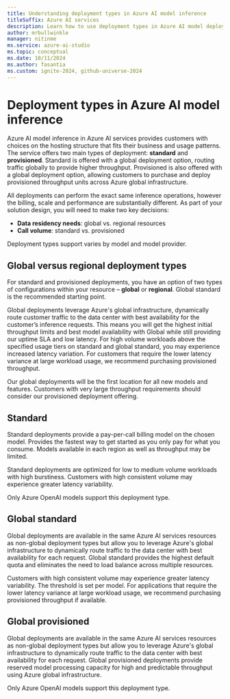 ```yaml
---
title: Understanding deployment types in Azure AI model inference
titleSuffix: Azure AI services
description: Learn how to use deployment types in Azure AI model deployments
author: mrbullwinkle
manager: nitinme
ms.service: azure-ai-studio
ms.topic: conceptual
ms.date: 10/11/2024
ms.author: fasantia
ms.custom: ignite-2024, github-universe-2024
---
```


# Deployment types in Azure AI model inference

Azure AI model inference in Azure AI services provides customers with choices on the hosting structure that fits their business and usage patterns. The service offers two main types of deployment: **standard** and **provisioned**. Standard is offered with a global deployment option, routing traffic globally to provide higher throughput. Provisioned is also offered with a global deployment option, allowing customers to purchase and deploy provisioned throughput units across Azure global infrastructure.

All deployments can perform the exact same inference operations, however the billing, scale and performance are substantially different. As part of your solution design, you will need to make two key decisions:

- **Data residency needs**: global vs. regional resources  
- **Call volume**: standard vs. provisioned

Deployment types support varies by model and model provider. 

## Global versus regional deployment types

For standard and provisioned deployments, you have an option of two types of configurations within your resource – **global** or **regional**. Global standard is the recommended starting point. 

Global deployments leverage Azure's global infrastructure, dynamically route customer traffic to the data center with best availability for the customer’s inference requests. This means you will get the highest initial throughput limits and best model availability with Global while still providing our uptime SLA and low latency. For high volume workloads above the specified usage tiers on standard and global standard, you may experience increased latency variation. For customers that require the lower latency variance at large workload usage, we recommend purchasing provisioned throughput.

Our global deployments will be the first location for all new models and features. Customers with very large throughput requirements should consider our provisioned deployment offering.

## Standard

Standard deployments provide a pay-per-call billing model on the chosen model. Provides the fastest way to get started as you only pay for what you consume. Models available in each region as well as throughput may be limited.  

Standard deployments are optimized for low to medium volume workloads with high burstiness. Customers with high consistent volume may experience greater latency variability.

Only Azure OpenAI models support this deployment type.

## Global standard

Global deployments are available in the same Azure AI services resources as non-global deployment types but allow you to leverage Azure's global infrastructure to dynamically route traffic to the data center with best availability for each request.  Global standard provides the highest default quota and eliminates the need to load balance across multiple resources.  

Customers with high consistent volume may experience greater latency variability. The threshold is set per model.  For applications that require the lower latency variance at large workload usage, we recommend purchasing provisioned throughput if available.

## Global provisioned

Global deployments are available in the same Azure AI services resources as non-global deployment types but allow you to leverage Azure's global infrastructure to dynamically route traffic to the data center with best availability for each request. Global provisioned deployments provide reserved model processing capacity for high and predictable throughput using Azure global infrastructure.

Only Azure OpenAI models support this deployment type.
